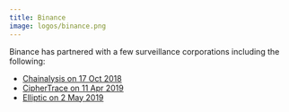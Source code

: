 ```yaml
---
title: Binance
image: logos/binance.png
---
```


Binance has partnered with a few surveillance corporations including the
following:

* [Chainalysis on 17 Oct 2018](/detail/binance-chainalysis/)
* [CipherTrace on 11 Apr 2019](https://archive.ph/Q0DSI)
* [Elliptic on 2 May 2019](/detail/binance-elliptic/)
